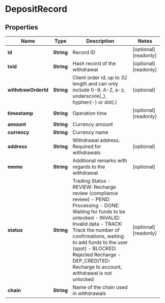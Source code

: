 
# DepositRecord

## Properties

Name | Type | Description | Notes
------------ | ------------- | ------------- | -------------
**id** | **String** | Record ID |  [optional] [readonly]
**txid** | **String** | Hash record of the withdrawal |  [optional] [readonly]
**withdrawOrderId** | **String** | Client order id, up to 32 length and can only include 0-9, A-Z, a-z, underscore(_), hyphen(-) or dot(.)  |  [optional]
**timestamp** | **String** | Operation time |  [optional] [readonly]
**amount** | **String** | Currency amount | 
**currency** | **String** | Currency name | 
**address** | **String** | Withdrawal address. Required for withdrawals |  [optional]
**memo** | **String** | Additional remarks with regards to the withdrawal |  [optional]
**status** | **String** | Trading Status  - REVIEW: Recharge review (compliance review) - PEND: Processing - DONE: Waiting for funds to be unlocked - INVALID: Invalid data - TRACK: Track the number of confirmations, waiting to add funds to the user (spot) - BLOCKED: Rejected Recharge - DEP_CREDITED: Recharge to account, withdrawal is not unlocked |  [optional] [readonly]
**chain** | **String** | Name of the chain used in withdrawals | 

